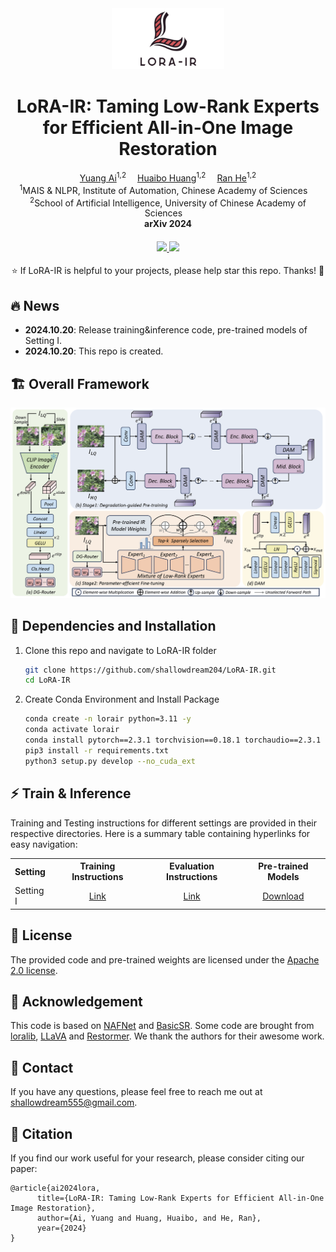 <div align="center">

<div class="logo">
      <img src="assets/logo_lora.png" style="width:180px">
   </a>
</div>


<h1>LoRA-IR: Taming Low-Rank Experts for Efficient All-in-One Image Restoration</h1>


<div>
    <a href='https://scholar.google.com/citations?user=2Qp7Y5kAAAAJ' target='_blank'>Yuang Ai</a><sup>1,2</sup>&emsp;
    <a href='https://scholar.google.com/citations?user=XMvLciUAAAAJ' target='_blank'>Huaibo Huang</a><sup>1,2</sup>&emsp;
    <a href='https://scholar.google.com/citations?user=ayrg9AUAAAAJ' target='_blank'>Ran He</a><sup>1,2</sup>
</div>
<div>
    <sup>1</sup>MAIS & NLPR, Institute of Automation, Chinese Academy of Sciences&emsp;<br>
    <sup>2</sup>School of Artificial Intelligence, University of Chinese Academy of Sciences&emsp;
</div>
<div>
</div>
<div>
    <strong>arXiv 2024</strong>
</div>


<div>
    <h4 align="center">
        <a href="" target='_blank'>
        <img src="https://img.shields.io/badge/arXiv%20paper--b31b1b.svg">
        </a>
        <a href="https://huggingface.co/shallowdream204/LoRA-IR/tree/main" target='_blank'>
        <img src="https://img.shields.io/badge/🤗%20Weights-LoRA--IR-yellow">
        </a>
    </h4>
</div>


⭐ If LoRA-IR is helpful to your projects, please help star this repo. Thanks! 🤗


</div>

<be>


## 🔥 News
- **2024.10.20**: Release training&inference code, pre-trained models of Setting Ⅰ.
- **2024.10.20**: This repo is created.

## 🏗️ Overall Framework
![lorair](assets/framework.png)

## 🔧 Dependencies and Installation

1. Clone this repo and navigate to LoRA-IR folder

   ```bash
   git clone https://github.com/shallowdream204/LoRA-IR.git
   cd LoRA-IR
   ```

2. Create Conda Environment and Install Package

   ```bash
   conda create -n lorair python=3.11 -y
   conda activate lorair
   conda install pytorch==2.3.1 torchvision==0.18.1 torchaudio==2.3.1 pytorch-cuda=12.1 -c pytorch -c nvidia
   pip3 install -r requirements.txt
   python3 setup.py develop --no_cuda_ext
   ```

## ⚡ Train & Inference
Training and Testing instructions for different settings are  provided in their respective directories. Here is a summary table containing hyperlinks for easy navigation:

<table>
  <tr>
    <th align="left">Setting</th>
    <th align="center">Training Instructions</th>
    <th align="center"> Evaluation Instructions</th>
    <th align="center">Pre-trained Models</th>
  </tr>
  <tr>
    <td align="left">Setting Ⅰ</td>
    <td align="center"><a href="Setting1/README.md#Train">Link</a></td>
    <td align="center"><a href="Setting1/README.md#Evaluation">Link</a></td>
    <td align="center"><a href="https://huggingface.co/shallowdream204/LoRA-IR/tree/main">Download</a></td>
  </tr>
</table>

## 🪪 License

The provided code and pre-trained weights are licensed under the [Apache 2.0 license](LICENSE).

## 🤗 Acknowledgement

This code is based on [NAFNet](https://github.com/megvii-research/NAFNet) and [BasicSR](https://github.com/XPixelGroup/BasicSR). Some code are brought from [loralib](https://github.com/microsoft/LoRA), [LLaVA](https://github.com/haotian-liu/LLaVA) and [Restormer](https://github.com/swz30/Restormer). We thank the authors for their awesome work.

## 📧 Contact
If you have any questions, please feel free to reach me out at shallowdream555@gmail.com. 

## 📖 Citation
If you find our work useful for your research, please consider citing our paper:
```
@article{ai2024lora,
      title={LoRA-IR: Taming Low-Rank Experts for Efficient All-in-One Image Restoration},
      author={Ai, Yuang and Huang, Huaibo, and He, Ran},
      year={2024}
}
```
